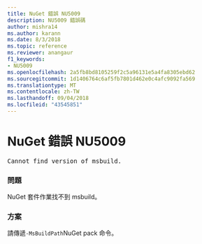 ```yaml
---
title: NuGet 錯誤 NU5009
description: NU5009 錯誤碼
author: mishra14
ms.author: karann
ms.date: 8/3/2018
ms.topic: reference
ms.reviewer: anangaur
f1_keywords:
- NU5009
ms.openlocfilehash: 2a5fb8bd8105259f2c5a96131e5a4fa8305ebd62
ms.sourcegitcommit: 1d1406764c6af5fb7801d462e0c4afc9092fa569
ms.translationtype: MT
ms.contentlocale: zh-TW
ms.lasthandoff: 09/04/2018
ms.locfileid: "43545851"
---
```

# <a name="nuget-error-nu5009"></a>NuGet 錯誤 NU5009
<pre>Cannot find version of msbuild.</pre>

### <a name="issue"></a>問題

NuGet 套件作業找不到 msbuild。


### <a name="solution"></a>方案

請傳遞`-MsBuildPath`NuGet pack 命令。

